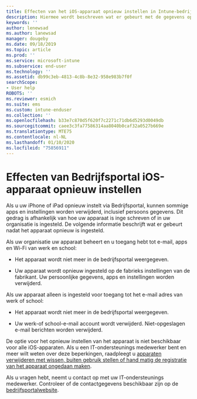 ```yaml
---
title: Effecten van het iOS-apparaat opnieuw instellen in Intune-bedrijfsportal | Microsoft Docs
description: Hiermee wordt beschreven wat er gebeurt met de gegevens op uw iOS-apparaat nadat u deze opnieuw hebt ingesteld in de Intune-bedrijfsportal.
keywords: ''
author: lenewsad
ms.author: lanewsad
manager: dougeby
ms.date: 09/18/2019
ms.topic: article
ms.prod: ''
ms.service: microsoft-intune
ms.subservice: end-user
ms.technology: ''
ms.assetid: db99c3eb-4813-4c8b-8e32-958e983b7f0f
searchScope:
- User help
ROBOTS: ''
ms.reviewer: esmich
ms.suite: ems
ms.custom: intune-enduser
ms.collection: ''
ms.openlocfilehash: b33e7c870d5f620f7c2271c71db6d5293d0049db
ms.sourcegitcommit: caee3c3fa77586314aa8040b0caf32a0527b669e
ms.translationtype: MTE75
ms.contentlocale: nl-NL
ms.lasthandoff: 01/10/2020
ms.locfileid: "75856911"
---
```

# <a name="effects-of-company-portal-ios-device-reset"></a>Effecten van Bedrijfsportal iOS-apparaat opnieuw instellen 

Als u uw iPhone of iPad opnieuw instelt via Bedrijfsportal, kunnen sommige apps en instellingen worden verwijderd, inclusief persoons gegevens. Dit gedrag is afhankelijk van hoe uw apparaat is inge schreven of in uw organisatie is ingesteld. De volgende informatie beschrijft wat er gebeurt nadat het apparaat opnieuw is ingesteld.  

Als uw organisatie uw apparaat beheert en u toegang hebt tot e-mail, apps en Wi-Fi van werk en school:

- Het apparaat wordt niet meer in de bedrijfsportal weergegeven.  

- Uw apparaat wordt opnieuw ingesteld op de fabrieks instellingen van de fabrikant. Uw persoonlijke gegevens, apps en instellingen worden verwijderd.

Als uw apparaat alleen is ingesteld voor toegang tot het e-mail adres van werk of school:

- Het apparaat wordt niet meer in de bedrijfsportal weergegeven.  

- Uw werk-of school-e-mail account wordt verwijderd. Niet-opgeslagen e-mail berichten worden verwijderd.   

De optie voor het opnieuw instellen van het apparaat is niet beschikbaar voor alle iOS-apparaten. Als u een IT-ondersteunings medewerker bent en meer wilt weten over deze beperkingen, raadpleegt u [apparaten verwijderen met wissen, buiten gebruik stellen of hand matig de registratie van het apparaat ongedaan maken](https://docs.microsoft.com/intune/devices-wipe).  

Als u vragen hebt, neemt u contact op met uw IT-ondersteunings medewerker. Controleer of de contactgegevens beschikbaar zijn op de [bedrijfsportalwebsite](https://go.microsoft.com/fwlink/?linkid=2010980).
